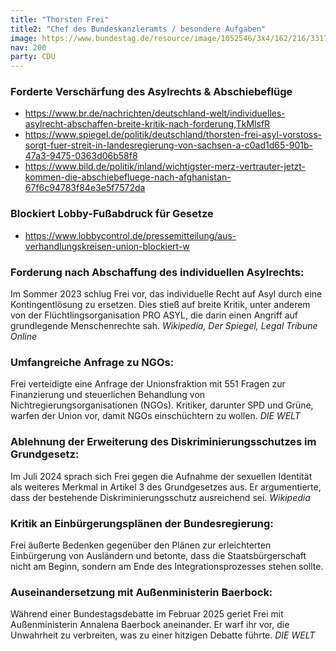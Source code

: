 ```yaml
---
title: "Thorsten Frei"
title2: "Chef des Bundeskanzleramts / besondere Aufgaben"
image: https://www.bundestag.de/resource/image/1052546/3x4/162/216/3317481800a0e2679844678f0ac92ccb/3248F516D32DEE538249C3C30360BD6D/frei_thorsten_gross.jpg
nav: 200
party: CDU
---
```


### Forderte Verschärfung des Asylrechts & Abschiebeflüge
- https://www.br.de/nachrichten/deutschland-welt/individuelles-asylrecht-abschaffen-breite-kritik-nach-forderung,TkMlsfR
- https://www.spiegel.de/politik/deutschland/thorsten-frei-asyl-vorstoss-sorgt-fuer-streit-in-landesregierung-von-sachsen-a-c0ad1d65-901b-47a3-9475-0363d06b58f8
- https://www.bild.de/politik/inland/wichtigster-merz-vertrauter-jetzt-kommen-die-abschiebefluege-nach-afghanistan-67f6c94783f84e3e5f7572da

### Blockiert Lobby-Fußabdruck für Gesetze
- https://www.lobbycontrol.de/pressemitteilung/aus-verhandlungskreisen-union-blockiert-w

### Forderung nach Abschaffung des individuellen Asylrechts: 
Im Sommer 2023 schlug Frei vor, das individuelle Recht auf Asyl durch eine Kontingentlösung zu ersetzen. Dies stieß auf breite Kritik, unter anderem von der Flüchtlingsorganisation PRO ASYL, die darin einen Angriff auf grundlegende Menschenrechte sah.
*Wikipedia, Der Spiegel, Legal Tribune Online*

### Umfangreiche Anfrage zu NGOs: 
Frei verteidigte eine Anfrage der Unionsfraktion mit 551 Fragen zur Finanzierung und steuerlichen Behandlung von Nichtregierungsorganisationen (NGOs). Kritiker, darunter SPD und Grüne, warfen der Union vor, damit NGOs einschüchtern zu wollen.
*DIE WELT*

### Ablehnung der Erweiterung des Diskriminierungsschutzes im Grundgesetz: 
Im Juli 2024 sprach sich Frei gegen die Aufnahme der sexuellen Identität als weiteres Merkmal in Artikel 3 des Grundgesetzes aus. Er argumentierte, dass der bestehende Diskriminierungsschutz ausreichend sei.
*Wikipedia*


### Kritik an Einbürgerungsplänen der Bundesregierung: 
Frei äußerte Bedenken gegenüber den Plänen zur erleichterten Einbürgerung von Ausländern und betonte, dass die Staatsbürgerschaft nicht am Beginn, sondern am Ende des Integrationsprozesses stehen sollte.


### Auseinandersetzung mit Außenministerin Baerbock: 
Während einer Bundestagsdebatte im Februar 2025 geriet Frei mit Außenministerin Annalena Baerbock aneinander. Er warf ihr vor, die Unwahrheit zu verbreiten, was zu einer hitzigen Debatte führte.
*DIE WELT*


